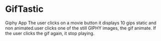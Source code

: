 # GifTastic
Giphy App 
The user clicks on a movie button it displays 10 gips static and non animated.user clicks one of the still GIPHY images, the gif animate. If the user clicks the gif again, it stop playing.

